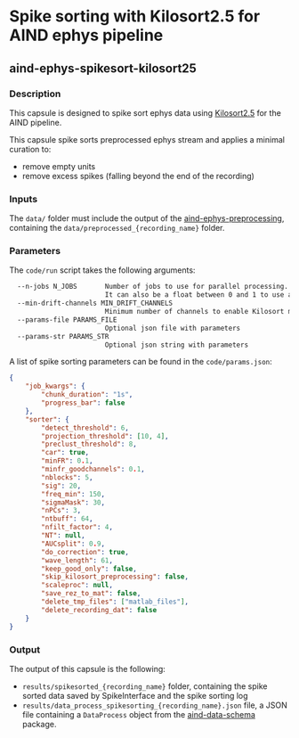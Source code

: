 # Spike sorting with Kilosort2.5 for AIND ephys pipeline
## aind-ephys-spikesort-kilosort25


### Description

This capsule is designed to spike sort ephys data using [Kilosort2.5](https://github.com/MouseLand/Kilosort/tree/c31df11de9a4235c22a20909884f467c3813a2e4) for the AIND pipeline.

This capsule spike sorts preprocessed ephys stream and applies a minimal curation to:

- remove empty units
- remove excess spikes (falling beyond the end of the recording)


### Inputs

The `data/` folder must include the output of the [aind-ephys-preprocessing](https://github.com/AllenNeuralDynamics/aind-ephys-preprocessing), containing 
the `data/preprocessed_{recording_name}` folder.

### Parameters

The `code/run` script takes the following arguments:

```bash
  --n-jobs N_JOBS       Number of jobs to use for parallel processing. Default is -1 (all available cores). 
                        It can also be a float between 0 and 1 to use a fraction of available cores
  --min-drift-channels MIN_DRIFT_CHANNELS
                        Minimum number of channels to enable Kilosort motion correction. Default is 96.
  --params-file PARAMS_FILE
                        Optional json file with parameters
  --params-str PARAMS_STR
                        Optional json string with parameters

```

A list of spike sorting parameters can be found in the `code/params.json`:

```json
{
    "job_kwargs": {
        "chunk_duration": "1s",
        "progress_bar": false
    },
    "sorter": {
        "detect_threshold": 6,
        "projection_threshold": [10, 4],
        "preclust_threshold": 8,
        "car": true,
        "minFR": 0.1,
        "minfr_goodchannels": 0.1,
        "nblocks": 5,
        "sig": 20,
        "freq_min": 150,
        "sigmaMask": 30,
        "nPCs": 3,
        "ntbuff": 64,
        "nfilt_factor": 4,
        "NT": null,
        "AUCsplit": 0.9,
        "do_correction": true,
        "wave_length": 61,
        "keep_good_only": false,
        "skip_kilosort_preprocessing": false,
        "scaleproc": null,
        "save_rez_to_mat": false,
        "delete_tmp_files": ["matlab_files"],
        "delete_recording_dat": false
    }
}
```

### Output

The output of this capsule is the following:

- `results/spikesorted_{recording_name}` folder, containing the spike sorted data saved by SpikeInterface and the spike sorting log
- `results/data_process_spikesorting_{recording_name}.json` file, a JSON file containing a `DataProcess` object from the [aind-data-schema](https://aind-data-schema.readthedocs.io/en/stable/) package.

